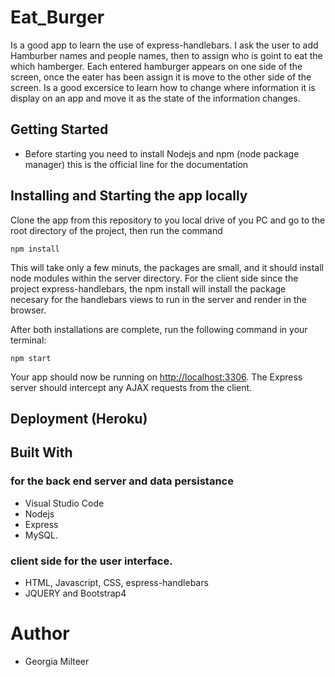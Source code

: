 # Eat_Burger

Is a good app to learn the use of express-handlebars. I ask the user to add Hamburber names and people names, then to assign who is goint to eat the which hamberger. Each entered hamburger appears on one side of the screen, once the eater has been assign it is move to the other side of the screen. Is a good excersice to learn how to change where information it is display on an app and move it as the state of the information changes.

## Getting Started

- Before starting you need to install Nodejs and npm (node package manager) this is the official line for the documentation

## Installing and Starting the app locally

Clone the app from this repository to you local drive of you PC and go to the root directory of the project, then run the command

```
npm install
```

This will take only a few minuts, the packages are small, and it should install node modules within the server directory. For the client side since the project express-handlebars, the npm install will install the package necesary for the handlebars views to run in the server and render in the browser.

After both installations are complete, run the following command in your terminal:

```
npm start
```

Your app should now be running on <http://localhost:3306>. The Express server should intercept any AJAX requests from the client.

## Deployment (Heroku)

## Built With

### for the back end server and data persistance

- Visual Studio Code
- Nodejs
- Express
- MySQL.

### client side for the user interface.

- HTML, Javascript, CSS, espress-handlebars
- JQUERY and Bootstrap4

# Author

- Georgia Milteer
